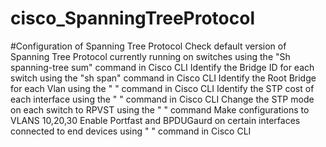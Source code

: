 # cisco_SpanningTreeProtocol
#Configuration of Spanning Tree Protocol 
Check default version of Spanning Tree Protocol currently running on switches using the "Sh spanning-tree sum" command in Cisco CLI
Identify the Bridge ID for each switch using the "sh span" command in Cisco CLI
Identify the Root Bridge for each Vlan using the "         " command in Cisco CLI
Identify the STP cost of each interface using the " " command in Cisco CLI
Change the STP mode on each switch to RPVST using the " " command 
Make configurations to VLANS 10,20,30 
Enable Portfast and BPDUGaurd on certain interfaces connected to end devices using " " command in Cisco CLI 
